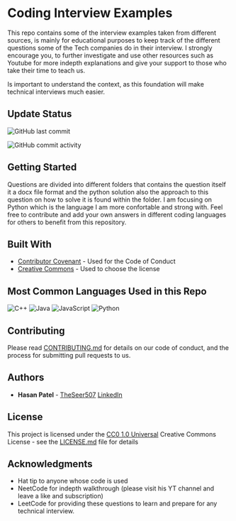 # Coding Interview Examples

This repo contains some of the interview examples taken from different sources, is mainly for educational purposes to keep track
of the different questions some of the Tech companies do in their interview. I strongly encourage you, to further investigate and use other resources
such as Youtube for more indepth explanations and give your support to those who take their time to teach us. 

Is important to understand the context, as this foundation will make technical interviews much easier.

## Update Status
![GitHub last commit](https://img.shields.io/github/last-commit/TheSeer507/CodingInterviewExamples?style=flat-square)

![GitHub commit activity](https://img.shields.io/github/commit-activity/w/TheSeer507/CodingInterviewExamples?style=flat-square)

## Getting Started

Questions are divided into different folders that contains the question itself it a docx file format and the python solution
also the approach to this question on how to solve it is found within the folder. I am focusing on Python which is the language I am
more confortable and strong with. Feel free to contribute and add your own answers in different coding languages for others to benefit from
this repository.


## Built With

  - [Contributor Covenant](https://www.contributor-covenant.org/) - Used
    for the Code of Conduct
  - [Creative Commons](https://creativecommons.org/) - Used to choose
    the license
   
## Most Common Languages Used in this Repo
![C++](https://img.shields.io/badge/c++-%2300599C.svg?style=for-the-badge&logo=c%2B%2B&logoColor=white)
![Java](https://img.shields.io/badge/java-%23ED8B00.svg?style=for-the-badge&logo=java&logoColor=white)
![JavaScript](https://img.shields.io/badge/javascript-%23323330.svg?style=for-the-badge&logo=javascript&logoColor=%23F7DF1E)
![Python](https://img.shields.io/badge/python-3670A0?style=for-the-badge&logo=python&logoColor=ffdd54)

## Contributing

Please read [CONTRIBUTING.md](CONTRIBUTING.md) for details on our code
of conduct, and the process for submitting pull requests to us.

## Authors

  - **Hasan Patel** - 
    [TheSeer507](https://github.com/TheSeer507)
    [LinkedIn](https://www.linkedin.com/in/hasan-patel-rodriguez-476b1b191/)


## License

This project is licensed under the [CC0 1.0 Universal](LICENSE.md)
Creative Commons License - see the [LICENSE.md](LICENSE.md) file for
details

## Acknowledgments

  - Hat tip to anyone whose code is used
  - NeetCode for indepth walkthrough (please visit his YT channel and leave a like and subscription)
  - LeetCode for providing these questions to learn and prepare for any technical interview.
